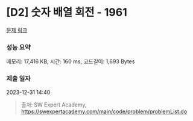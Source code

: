 # [D2] 숫자 배열 회전 - 1961 

[문제 링크](https://swexpertacademy.com/main/code/problem/problemDetail.do?contestProbId=AV5Pq-OKAVYDFAUq) 

### 성능 요약

메모리: 17,416 KB, 시간: 160 ms, 코드길이: 1,693 Bytes

### 제출 일자

2023-12-31 14:40



> 출처: SW Expert Academy, https://swexpertacademy.com/main/code/problem/problemList.do